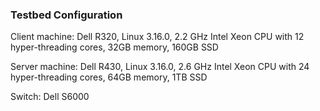 ### Testbed Configuration

Client machine: Dell R320, Linux 3.16.0, 2.2 GHz Intel Xeon CPU with 12 hyper-threading cores, 32GB memory, 160GB SSD

Server machine: Dell R430, Linux 3.16.0, 2.6 GHz Intel Xeon CPU with 24 hyper-threading cores, 64GB memory, 1TB SSD

Switch: Dell S6000
